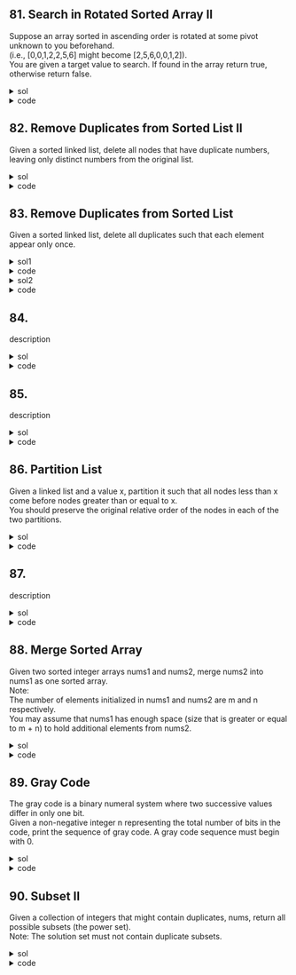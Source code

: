 ## 81. Search in Rotated Sorted Array II
Suppose an array sorted in ascending order is rotated at some pivot unknown to you beforehand.  
(i.e., [0,0,1,2,2,5,6] might become [2,5,6,0,0,1,2]).  
You are given a target value to search. If found in the array return true, otherwise return false.

<details><summary>sol</summary>
<p>

#### binary search, but have to deal with duplicates. if nums[l] <= nums[mid] means the first half is ordered, check if nums[l] <= target <= nums[mid]. time=O(logn), space=O(1)

</p></details>

<details><summary>code</summary>
<p>

```python
class Solution(object):
    def search(self, nums, target):
        """
        :type nums: List[int]
        :type target: int
        :rtype: int
        """
        l, r = 0, len(nums)-1
        while l <= r:
            mid = int((l+r)/2)
            if nums[mid] == target:
                return True
            while l < mid and nums[l] == nums[mid]:
                l += 1
            if nums[l] <= nums[mid]:
                if nums[l] <= target <= nums[mid]:
                    r = mid - 1
                else:
                    l = mid + 1
            elif nums[mid] <= nums[r]:
                if nums[mid] <= target <= nums[r]:
                    l = mid + 1
                else:
                    r = mid - 1
        return False
```
</p></details>

## 82. Remove Duplicates from Sorted List II
Given a sorted linked list, delete all nodes that have duplicate numbers, leaving only distinct numbers from the original list.

<details><summary>sol</summary>
<p>

#### If the head.val == head.next.val, we move head forward. Then we can deal with prev or prev.next. time=O(n), space=O(1)

</p></details>

<details><summary>code</summary>
<p>

```python
    def deleteDuplicates2(self, head):
        """
        :type head: ListNode
        :rtype: ListNode
        """
        if not head:
            return None
        newHead = prev = ListNode(0)
        prev.next = head
        while head:
            while head.next and head.val == head.next.val:
                head = head.next
            if prev.next == head: # head not duplicated
                prev = prev.next
            else:
                prev.next = head.next
            head = head.next
        return newHead.next
```
</p></details>

## 83. Remove Duplicates from Sorted List
Given a sorted linked list, delete all duplicates such that each element appear only once.

<details><summary>sol1</summary>
<p>

#### Similar to 82. time=O(n), space=O(1)

</p></details>

<details><summary>code</summary>
<p>

```python
class Solution(object):
    def deleteDuplicates(self, head):
        """
        :type head: ListNode
        :rtype: ListNode
        """
        newHead = tail = ListNode(0)
        tail.next = head
        tail = tail.next
        while head:
            while head.next and head.val == head.next.val:
                head = head.next
            tail.next = head.next
            head = head.next
            tail = tail.next
        return newHead.next
```
</p></details>

<details><summary>sol2</summary>
<p>

#### Short recursive. time=O(n), space=O(n)

</p></details>

<details><summary>code</summary>
<p>

```python
    def deleteDuplicates(self, head):
        """
        :type head: ListNode
        :rtype: ListNode
        """
        if not head or not head.next:
            return head
        head.next = self.deleteDuplicates(head.next)
        return head.next if head.val == head.next.val else head
```
</p></details>

## 84. 
description

<details><summary>sol</summary>
<p>

#### hint

</p></details>

<details><summary>code</summary>
<p>

```python
code
```
</p></details>

## 85. 
description

<details><summary>sol</summary>
<p>

#### hint

</p></details>

<details><summary>code</summary>
<p>

```python
code
```
</p></details>

## 86. Partition List
Given a linked list and a value x, partition it such that all nodes less than x come before nodes greater than or equal to x.  
You should preserve the original relative order of the nodes in each of the two partitions.

<details><summary>sol</summary>
<p>

#### use two linked list less and greater to store the nodes, finally connect two lists. time=O(n), space=O(1)

</p></details>

<details><summary>code</summary>
<p>

```python
class Solution(object):
    def partition(self, head, x):
        """
        :type head: ListNode
        :type x: int
        :rtype: ListNode
        """
        newHead = less = ListNode(0)
        gHead = greater = ListNode(0)
        while head:
            if head.val < x:
                less.next = head
                less = less.next
            else:
                greater.next = head
                greater = greater.next
            head = head.next
        greater.next = None
        less.next = gHead.next
        return newHead.next

```
</p></details>

## 87. 
description

<details><summary>sol</summary>
<p>

#### hint

</p></details>

<details><summary>code</summary>
<p>

```python
code
```
</p></details>

## 88. Merge Sorted Array
Given two sorted integer arrays nums1 and nums2, merge nums2 into nums1 as one sorted array.  
Note:  
The number of elements initialized in nums1 and nums2 are m and n respectively.  
You may assume that nums1 has enough space (size that is greater or equal to m + n) to hold additional elements from nums2.

<details><summary>sol</summary>
<p>

#### Compare the biggest and fill elements from the tail. time=O(n+m), space=O(1) 

</p></details>

<details><summary>code</summary>
<p>

```python
class Solution(object):
    def merge(self, nums1, m, nums2, n):
        """
        :type nums1: List[int]
        :type m: int
        :type nums2: List[int]
        :type n: int
        :rtype: void Do not return anything, modify nums1 in-place instead.
        """
        while m > 0 and n > 0:
            if nums1[m-1] >= nums2[n-1]:
                nums1[m+n-1] = nums1[m-1]
                m -= 1
            else:
                nums1[m+n-1] = nums2[n-1]
                n-=1
        if n > 0:
            nums1[:n] = nums2[:n]

```
</p></details>

## 89. Gray Code
The gray code is a binary numeral system where two successive values differ in only one bit.  
Given a non-negative integer n representing the total number of bits in the code, print the sequence of gray code. A gray code sequence must begin with 0.

<details><summary>sol</summary>
<p>

#### iteratively solve the problem. res[i] = res[i-1] + reversed(res[i-1]) + 2 ** i. ex: 0, 1, 3, 2 for i = 2 -> 0, 1, 3, 2, 6, 7, 5, 4 for i = 3. time=O(n^2), space=O(n)

</p></details>

<details><summary>code</summary>
<p>

```python
class Solution(object):
    def grayCode(self, n):
        """
        :type n: int
        :rtype: List[int]
        """
        res = [0]
        for i in range(n):
            newRes = [(r + 2**i) for r in res]
            res = res + newRes[::-1]
        return res
```
</p></details>

## 90. Subset II
Given a collection of integers that might contain duplicates, nums, return all possible subsets (the power set).  
Note: The solution set must not contain duplicate subsets.

<details><summary>sol</summary>
<p>

#### sort and then backtracking with start. do not backtrack for duplicates. time=O(2^n), space=O(n)

</p></details>

<details><summary>code</summary>
<p>

```python
class Solution(object):
    def subsetsWithDup(self, nums):
        """
        :type nums: List[int]
        :rtype: List[List[int]]
        """
        self.res = []
        nums.sort()
        def backtrack(curr, start):
            self.res.append(curr)
            for i in range(start, len(nums)):
                if i > start and nums[i] == nums[i-1]:
                    continue
                backtrack(curr + [nums[i]], i + 1)
        backtrack([], 0)
        return self.res

```
</p></details>
